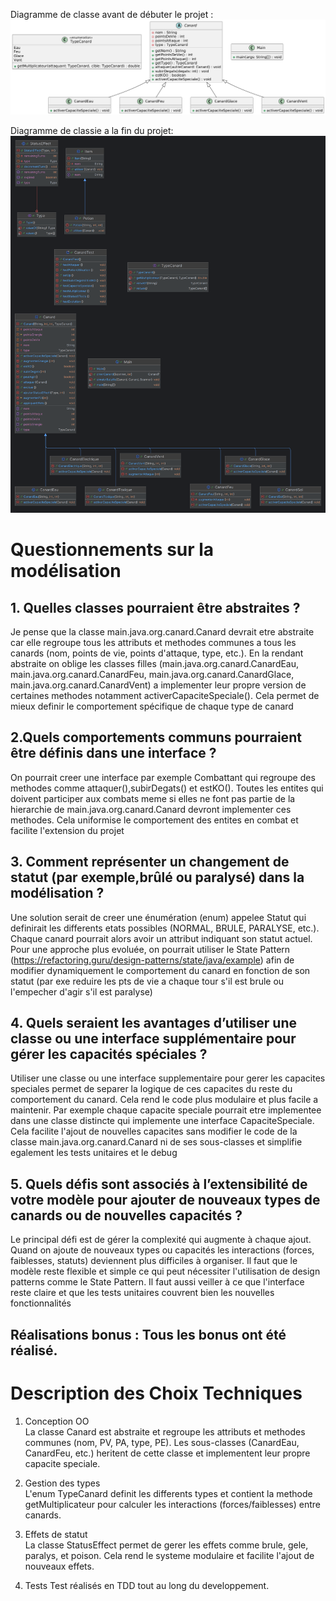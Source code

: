 Diagramme de classe avant de débuter le projet :![Diagramme de classe](images/DiagrammeClasse.png)

Diagramme de classie a la fin du projet: ![Diagramme de classe final](images/DiagrammeClasseFinal.png)


# Questionnements sur la modélisation

## 1. Quelles classes pourraient être abstraites ?
Je pense que la classe main.java.org.canard.Canard devrait etre abstraite car elle regroupe tous les attributs et methodes communes a tous les canards (nom, points de vie, points d'attaque, type, etc.). En la rendant abstraite on oblige les classes filles (main.java.org.canard.CanardEau, main.java.org.canard.CanardFeu, main.java.org.canard.CanardGlace, main.java.org.canard.CanardVent) a implementer leur propre version de certaines methodes notamment activerCapaciteSpeciale(). Cela permet de mieux definir le comportement spécifique de chaque type de canard

## 2.Quels comportements communs pourraient être définis dans une interface ?
On pourrait creer une interface par exemple Combattant qui regroupe des methodes comme attaquer(),subirDegats() et estKO(). Toutes les entites qui doivent participer aux combats meme si elles ne font pas partie de la hierarchie de main.java.org.canard.Canard devront implementer ces methodes. Cela uniformise le comportement des entites en combat et facilite l'extension du projet

## 3. Comment représenter un changement de statut (par exemple,brûlé ou paralysé) dans la modélisation ?
Une solution serait de creer une énumération (enum) appelee Statut qui definirait les differents etats possibles (NORMAL, BRULE, PARALYSE, etc.). Chaque canard pourrait alors avoir un attribut indiquant son statut actuel. Pour une approche plus evoluée, on pourrait utiliser le State Pattern (https://refactoring.guru/design-patterns/state/java/example) afin de modifier dynamiquement le comportement du canard en fonction de son statut (par exe reduire les pts de vie a chaque tour s'il est brule ou l'empecher d'agir s'il est paralyse)

## 4. Quels seraient les avantages d’utiliser une classe ou une interface supplémentaire pour gérer les capacités spéciales ?
Utiliser une classe ou une interface supplementaire pour gerer les capacites speciales permet de separer la logique de ces capacites du reste du comportement du canard. Cela rend le code plus modulaire et plus facile a maintenir. Par exemple chaque capacite speciale pourrait etre implementee dans une classe distincte qui implemente une interface CapaciteSpeciale. Cela facilite l'ajout de nouvelles capacites sans modifier le code de la classe main.java.org.canard.Canard ni de ses sous-classes et simplifie egalement les tests unitaires et le debug

## 5. Quels défis sont associés à l’extensibilité de votre modèle pour ajouter de nouveaux types de canards ou de nouvelles capacités ?
Le principal défi est de gérer la complexité qui augmente à chaque ajout. Quand on ajoute de nouveaux types ou capacités les interactions (forces, faiblesses, statuts) deviennent plus difficiles à organiser. Il faut que le modèle reste flexible et simple ce qui peut nécessiter l'utilisation de design patterns comme le State Pattern. Il faut aussi veiller à ce que l'interface reste claire et que les tests unitaires couvrent bien les nouvelles fonctionnalités


## Réalisations bonus : Tous les bonus ont été réalisé.

# Description des Choix Techniques

1. Conception OO  
La classe Canard est abstraite et regroupe les attributs et methodes communes (nom, PV, PA, type, PE). Les sous-classes (CanardEau, CanardFeu, etc.) heritent de cette classe et implementent leur propre capacite speciale.

2. Gestion des types  
L'enum TypeCanard definit les differents types et contient la methode getMultiplicateur pour calculer les interactions (forces/faiblesses) entre canards.

3. Effets de statut  
La classe StatusEffect permet de gerer les effets comme brule, gele, paralys, et poison. Cela rend le systeme modulaire et facilite l'ajout de nouveaux effets.

4. Tests
Test réalisés en TDD tout au long du developpement.
